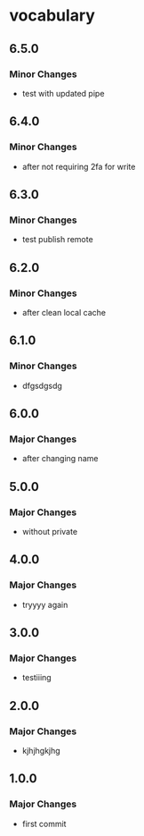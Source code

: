 # vocabulary

## 6.5.0

### Minor Changes

- test with updated pipe

## 6.4.0

### Minor Changes

- after not requiring 2fa for write

## 6.3.0

### Minor Changes

- test publish remote

## 6.2.0

### Minor Changes

- after clean local cache

## 6.1.0

### Minor Changes

- dfgsdgsdg

## 6.0.0

### Major Changes

- after changing name

## 5.0.0

### Major Changes

- without private

## 4.0.0

### Major Changes

- tryyyy again

## 3.0.0

### Major Changes

- testiiing

## 2.0.0

### Major Changes

- kjhjhgkjhg

## 1.0.0

### Major Changes

- first commit
